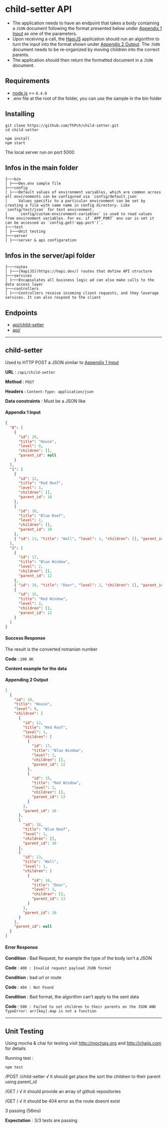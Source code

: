 # child-setter API

- The application needs to have an endpoint that takes a body containing a `JSON` document following the format presented below under [Appendix 1 Input](#appendinx-1-input) as one of the parameters.
- Upon receiving a call, the [HapiJS](https://hapi.dev/) application should run an algorithm to turn the input into the format shown under [Appendix 2 Output](#appendix-2-output). The `JSON` document needs to be re-organized by moving children into the correct parents.
- The application should then return the formatted document in a `JSON` document.

## Requirements

- [node.js](https://nodejs.org/en/download/current/) >= `8.4.0`
- .env file at the root of the folder, you can use the sample in the bin folder

## Installing

```
git clone https://github.com/ThPch/child-setter.git
cd child-setter

npm install
npm start
```

The local server run on port 5000

## Infos in the main folder

```
├───bin
│ ├───Dev.env sample file
├───config
│ ├───Default values of environment variables, which are common across all environments can be configured via `config/default.json`
│     Values specific to a particular environment can be set by creating a file with same name in config directory. Like `config/test/json` for test environment.
│     `config/custom-environment-variables` is used to read values from environment variables. For ex. if `APP_PORT` env var is set it can be accessed as `config.get('app.port')`.
├───test
│ ├───Unit testing
├───server
│ ├───server & api configuration
```

## Infos in the server/api folder

```
├───routes
│ ├───[HapiJS](https://hapi.dev/) routes that define API structure
├───services
│ ├───Encapsulates all business logic ad can also make calls to the data access layer
├───controllers
│ ├───Controllers receive incoming client requests, and they leverage services. It can also respond to the client
```

## Endpoints

- [api/child-setter](#child-setter)
- [api/](#fetch)

---

## child-setter

Used to HTTP POST a JSON similar to [Appendix 1 Input](#appendinx-1-input)

**URL** : `/api/child-setter`

**Method** : `POST`

**Headers** : `Content-Type: application/json`

**Data constraints** : Must be a JSON like

#### Appendix 1 Input

```json
{
  "0": [
    {
      "id": 10,
      "title": "House",
      "level": 0,
      "children": [],
      "parent_id": null
    }
  ],
  "1": [
    {
      "id": 12,
      "title": "Red Roof",
      "level": 1,
      "children": [],
      "parent_id": 10
    },
    {
      "id": 18,
      "title": "Blue Roof",
      "level": 1,
      "children": [],
      "parent_id": 10
    },
    { "id": 13, "title": "Wall", "level": 1, "children": [], "parent_id": 10 }
  ],
  "2": [
    {
      "id": 17,
      "title": "Blue Window",
      "level": 2,
      "children": [],
      "parent_id": 12
    },
    { "id": 16, "title": "Door", "level": 2, "children": [], "parent_id": 13 },
    {
      "id": 15,
      "title": "Red Window",
      "level": 2,
      "children": [],
      "parent_id": 12
    }
  ]
}
```

#### Success Response

The result is the converted romanian number

**Code** : `200 OK`

**Content example for the data**

#### Appending 2 Output

```json
[
  {
    "id": 10,
    "title": "House",
    "level": 0,
    "children": [
      {
        "id": 12,
        "title": "Red Roof",
        "level": 1,
        "children": [
          {
            "id": 17,
            "title": "Blue Window",
            "level": 2,
            "children": [],
            "parent_id": 12
          },
          {
            "id": 15,
            "title": "Red Window",
            "level": 2,
            "children": [],
            "parent_id": 12
          }
        ],
        "parent_id": 10
      },
      {
        "id": 18,
        "title": "Blue Roof",
        "level": 1,
        "children": [],
        "parent_id": 10
      },
      {
        "id": 13,
        "title": "Wall",
        "level": 1,
        "children": [
          {
            "id": 16,
            "title": "Door",
            "level": 2,
            "children": [],
            "parent_id": 13
          }
        ],
        "parent_id": 10
      }
    ],
    "parent_id": null
  }
]
```

#### Error Response

**Condition** : Bad Request, for example the type of the body isn't a JSON

**Code** : `400 : Invalid request payload JSON format`

**Condition** : bad url or route

**Code** : `404 : Not Found`

**Condition** : Bad format, the algorithm can't apply to the sent data

**Code** : `500 : Failed to set children to their parents on the JSON AND TypeError: arr[key].map is not a function`

---

## Unit Testing

Using mocha & chai for testing
visit http://mochajs.org and http://chaijs.com for details

Running test :

```
npm test
```

/POST /child-setter
√ it should get place the sort the children to their parent using parent_id

/GET /
√ it should provide an array of github repositories

/GET /
√ it should be 404 error as the route doesnt exist

3 passing (56ms)

**Expectation** : 3/3 tests are passing
